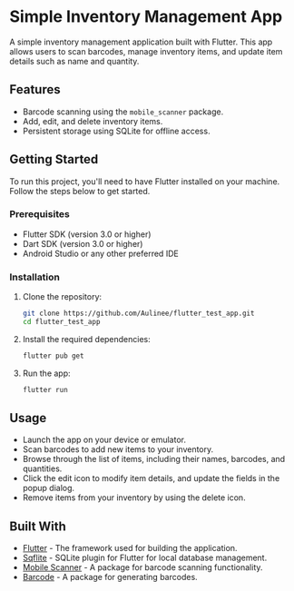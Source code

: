 # Simple Inventory Management App

A simple inventory management application built with Flutter. This app allows users to scan barcodes, manage inventory items, and update item details such as name and quantity.

## Features

- Barcode scanning using the `mobile_scanner` package.
- Add, edit, and delete inventory items.
- Persistent storage using SQLite for offline access.

## Getting Started

To run this project, you'll need to have Flutter installed on your machine. Follow the steps below to get started.

### Prerequisites

- Flutter SDK (version 3.0 or higher)
- Dart SDK (version 3.0 or higher)
- Android Studio or any other preferred IDE

### Installation

1. Clone the repository:

   ```bash
   git clone https://github.com/Aulinee/flutter_test_app.git
   cd flutter_test_app
   
2. Install the required dependencies:
   ```bash
   flutter pub get
   
3. Run the app:
   ```bash
   flutter run

## Usage

- Launch the app on your device or emulator.
- Scan barcodes to add new items to your inventory.
- Browse through the list of items, including their names, barcodes, and quantities.
- Click the edit icon to modify item details, and update the fields in the popup dialog.
- Remove items from your inventory by using the delete icon.

## Built With

- [Flutter](https://flutter.dev/) - The framework used for building the application.
- [Sqflite](https://pub.dev/packages/sqflite) - SQLite plugin for Flutter for local database management.
- [Mobile Scanner](https://pub.dev/packages/mobile_scanner) - A package for barcode scanning functionality.
- [Barcode](https://pub.dev/packages/barcode) - A package for generating barcodes.
